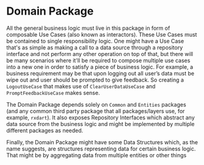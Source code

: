 # Domain Package

All the general business logic must live in this package in form of composable Use Cases (also known as interactors). These Use Cases must be contained to single responsibility logic. One might have a Use Case that's as simple as making a call to a data source through a repository interface and not perform any other operation on top of that, but there will be many scenarios where it'll be required to compose multiple use cases into a new one in order to satisfy a piece of business logic. For example, a business requirement may be that upon logging out all user’s data must be wipe out and user should be prompted to give feedback. So creating a `LogoutUseCase` that makes use of `ClearUserDataUseCase` and `PromptFeedbackUseCase` makes sense.

The Domain Package depends solely on `Common` and `Entities` packages (and any common third party package that all packages/layers use, for example, `rxdart`). It also exposes Repository Interfaces which abstract any data source from the business logic and might be implemented by multiple different packages as needed.

Finally, the Domain Package might have some Data Structures which, as the name suggests, are structures representing data for certain business logic. That might be by aggregating data from multiple entities or other things
